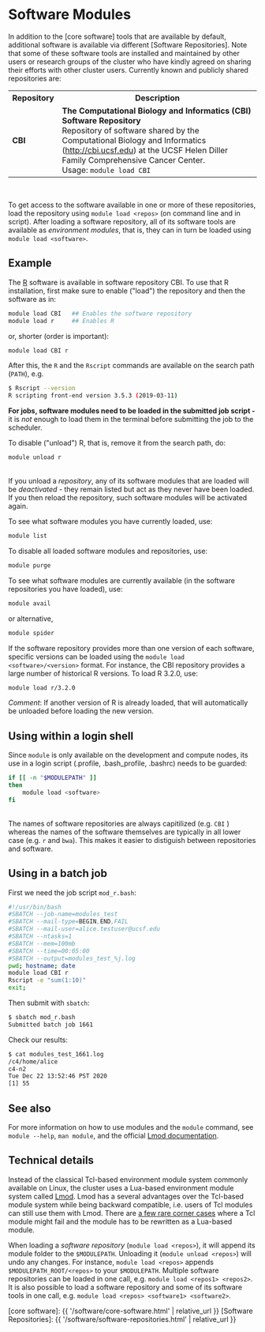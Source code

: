 # Software Modules

In addition to the [core software] tools that are available by default, additional software is available via different [Software Repositories].  Note that some of these software tools are installed and maintained by other users or research groups of the cluster who have kindly agreed on sharing their efforts with other cluster users. Currently known and publicly shared repositories are:

<table>
<tr>
  <th>Repository</th>
  <th>Description</th>
 </tr>
 <tr>
  <td>
  <strong>CBI</strong><br>
  </td>
  <td>
  <strong>The Computational Biology and Informatics (CBI) Software Repository</strong><br>
  Repository of software shared by the Computational Biology and Informatics (<a href="http://cbi.ucsf.edu">http://cbi.ucsf.edu</a>) at the UCSF Helen Diller Family Comprehensive Cancer Center.<br>
  Usage: <code>module load CBI</code>
  </td>
 </tr>
 <!--<tr>
  <td>
  <strong>Sali</strong><br>
  
  </td>
  <td>
  <strong>Sali Lab Software Repository</strong><br>
  Repository of software shared by the UCSF Sali Lab (<a href="https://salilab.org/">https://salilab.org/</a>).<br>
  <em>Comment: Contrary to the UCSF QB3 cluster, where these modules were available by default, this repository has to be loaded explicitly in order to have access to its modules on {{ site.cluster.name }}.</em><br>
  
  Usage: <code>module load Sali</code>
  </td>
 </tr> -->
</table>
<br>

To get access to the software available in one or more of these repositories, load the repository using `module load <repos>` (on command line and in script).  After loading a software repository, all of its software tools are available as _environment modules_, that is, they can in turn be loaded using `module load <software>`.


## Example

The [R] software is available in software repository CBI.  To use that R installation, first make sure to enable ("load") the repository and then the software as in:
```sh
module load CBI   ## Enables the software repository
module load r     ## Enables R
```
or, shorter (order is important):
```sh
module load CBI r
```

After this, the `R` and the `Rscript` commands are available on the search path (`PATH`), e.g.
```sh
$ Rscript --version
R scripting front-end version 3.5.3 (2019-03-11)
```

<div class="alert alert-warning" role="alert">
<strong>For jobs, software modules need to be loaded in the submitted job script - </strong> it is <em>not</em> enough to load them in the terminal before submitting the job to the scheduler.
</div>

To disable ("unload") R, that is, remove it from the search path, do:
```sh
module unload r
```

<br>
<div class="alert alert-warning" role="alert">
If you unload a <em>repository</em>, any of its software modules that are loaded will be <em>deactivated</em> - they remain listed but act as they never have been loaded.  If you then reload the repository, such software modules will be activated again.
</div>

To see what software modules you have currently loaded, use:
```sh
module list
```
To disable all loaded software modules and repositories, use:
```sh
module purge
```

To see what software modules are currently available (in the software repositories you have loaded), use:
```sh
module avail
```
or alternative,
```sh
module spider
```

If the software repository provides more than one version of each software, specific versions can be loaded using the `module load <software>/<version>` format.  For instance, the CBI repository provides a large number of historical R versions.  To load R 3.2.0, use:
```sh
module load r/3.2.0
```
_Comment_: If another version of R is already loaded, that will automatically be unloaded before loading the new version.


## Using within a login shell

Since `module` is only available on the development and compute nodes,
its use in a login script (.profile, .bash_profile, .bashrc) needs
to be guarded:
```sh
if [[ -n "$MODULEPATH" ]]
then
    module load <software>
fi
```


<br>
<div class="alert alert-info" role="alert">
The names of software repositories are always capitilized (e.g. <code>CBI</code> ) whereas the names of the software themselves are typically in all lower case (e.g. <code>r</code> and <code>bwa</code>).  This makes it easier to distiguish between repositories and software.
</div>


## Using in a batch job

First we need the job script `mod_r.bash`:
```sh
#!/usr/bin/bash
#SBATCH --job-name=modules_test
#SBATCH --mail-type=BEGIN,END,FAIL
#SBATCH --mail-user=alice.testuser@ucsf.edu
#SBATCH --ntasks=1
#SBATCH --mem=100mb 
#SBATCH --time=00:05:00 
#SBATCH --output=modules_test_%j.log 
pwd; hostname; date
module load CBI r
Rscript -e "sum(1:10)"
exit;
```

Then submit with `sbatch`:

```sh
$ sbatch mod_r.bash 
Submitted batch job 1661
```
Check our results:
```sh
$ cat modules_test_1661.log
/c4/home/alice
c4-n2
Tue Dec 22 13:52:46 PST 2020
[1] 55
```


## See also

For more information on how to use modules and the `module` command, see `module --help`, `man module`, and the official [Lmod documentation].


## Technical details

Instead of the classical Tcl-based environment module system commonly available on Linux, the cluster uses a Lua-based environment module system called [Lmod].  Lmod has a several advantages over the Tcl-based module system while being backward compatible, i.e. users of Tcl modules can still use them with Lmod.  There are [a few rare corner cases](http://lmod.readthedocs.io/en/latest/095_tcl2lua.html) where a Tcl module might fail and the module has to be rewritten as a Lua-based module.

When loading a _software repository_ (`module load <repos>`), it will append its module folder to the `$MODULEPATH`.  Unloading it (`module unload <repos>`) will undo any changes.  For instance, `module load <repos>` appends `$MODULEPATH_ROOT/<repos>` to your `$MODULEPATH`.  Multiple software repositories can be loaded in one call, e.g. `module load <repos1> <repos2>`.  It is also possible to load a software repository and some of its software tools in one call, e.g. `module load <repos> <software1> <software2>`.


[R]: https://www.r-project.org
[Lmod]: https://github.com/TACC/Lmod
[Lmod documentation]: https://lmod.readthedocs.io/en/latest/
[core software]: {{ '/software/core-software.html' | relative_url }}
[Software Repositories]: {{ '/software/software-repositories.html' | relative_url }}
